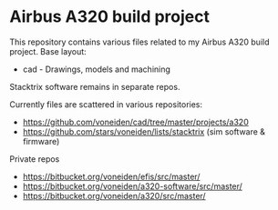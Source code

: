 # Airbus A320 build project 

This repository contains various files related to my Airbus A320
build project. Base layout:

* cad - Drawings, models and machining

Stacktrix software remains in separate repos.

Currently files are scattered in various repositories:

* https://github.com/voneiden/cad/tree/master/projects/a320
* https://github.com/stars/voneiden/lists/stacktrix (sim software & firmware)

Private repos

* https://bitbucket.org/voneiden/efis/src/master/
* https://bitbucket.org/voneiden/a320-software/src/master/
* https://bitbucket.org/voneiden/a320/src/master/

